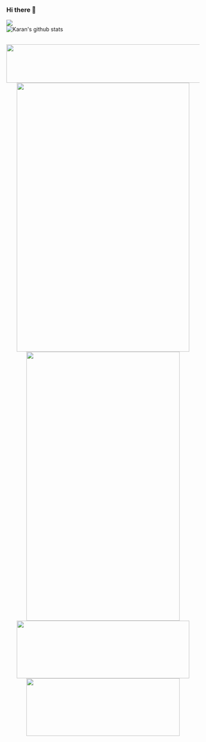 ### Hi there 👋

<!--
**karangupta26/karangupta26** is a ✨ _special_ ✨ repository because its `README.md` (this file) appears on your GitHub profile.

Here are some ideas to get you started:

- 🔭 I’m currently working on ...
- 🌱 I’m currently learning ...
- 👯 I’m looking to collaborate on ...
- 🤔 I’m looking for help with ...
- 💬 Ask me about ...
- 📫 How to reach me: ...
- 😄 Pronouns: ...
- ⚡ Fun fact: ...
-->
<img src="https://github-readme-stats.vercel.app/api/top-langs/?username=karangupta26&hide_title=true&layout=compact&show_icons=true&title_color=ffffff&icon_color=34abeb&text_color=daf7dc&bg_color=002b36" /><br>
![Karan's github stats](https://github-readme-stats.vercel.app/api?username=karangupta26&show_icons=true&theme=radical)

<br>
<img src="https://github-readme-linkedin.vercel.app/user?username=karangupta26" width="730" height="100" />
<div align="center">
  <img src="https://github-readme-linkedin.vercel.app/experience?username=karangupta26&limit=6" width="450" height="700" />
  <img src="https://github-readme-linkedin.vercel.app/skills?username=karangupta26" width="400" height="700" />
</div>
<div align="center">
<img src="https://github-readme-linkedin.vercel.app/education?username=karangupta26" width="450" height="150" />
<img src="https://github-readme-linkedin.vercel.app/languages?username=karangupta26" width="400" height="150" />
</div>
<br>
